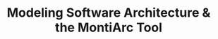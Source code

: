 ---
layout: page
title: Modeling Software Architecture & the MontiArc Tool
description: 
img: 
importance: 1
---